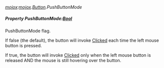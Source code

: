 _[mojox](../../modules/mojox/mojox-module.md):[mojox](../../modules/mojox/mojox-module.md).[Button](../../modules/mojox/mojox-button.md).PushButtonMode_
##### Property PushButtonMode:[Bool](../../modules/wonkey/wonkey-types-bool.md)
PushButtonMode flag.

If false (the default), the button will invoke [Clicked](mojox-button-clicked.md) each time the left mouse button is pressed.

If true, the button will invoke [Clicked](mojox-button-clicked.md) only when the left mouse button is released AND the mouse is still hovering over the button.
